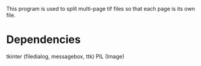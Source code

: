This program is used to split multi-page tif files so that each page is its own file.

# Dependencies 
tkinter (filedialog, messagebox, ttk)
PIL (Image)
